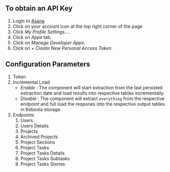 ## To obtain an API Key ##
1. Login to [Asana](https://app.asana.com/)
2. Click on your account icon at the top right corner of the page
3. Click *My Profile Settings...*.
4. Click on *Apps* tab.
5. Click on *Manage Developer Apps*.
6. Click on *\+ Create New Personal Access Token*.

## Configuration Parameters
1. Token
2. Incremental Load
    - *Enable* : The component will start extraction from the last persisted extraction date and load results into respective tables incrementally.
    - *Disable* : The component will extract `everything` from the respective endpoint and full load the respones into the respective output tables in Keboola storage.
3. Endpoints
    1. Users
    2. Users Details
    3. Projects
    4. Archived Projects
    5. Project Sections
    6. Project Tasks
    7. Project Tasks Details
    8. Project Tasks Subtasks
    9. Project Tasks Stories